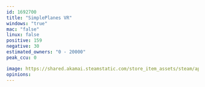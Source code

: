 ```yaml
---
id: 1692700
title: "SimplePlanes VR"
windows: "true"
mac: "false"
linux: false
positive: 159
negative: 30
estimated_owners: "0 - 20000"
peak_ccu: 0

image: https://shared.akamai.steamstatic.com/store_item_assets/steam/apps/1692700/header.jpg?t=1726260115
opinions:
---
```

